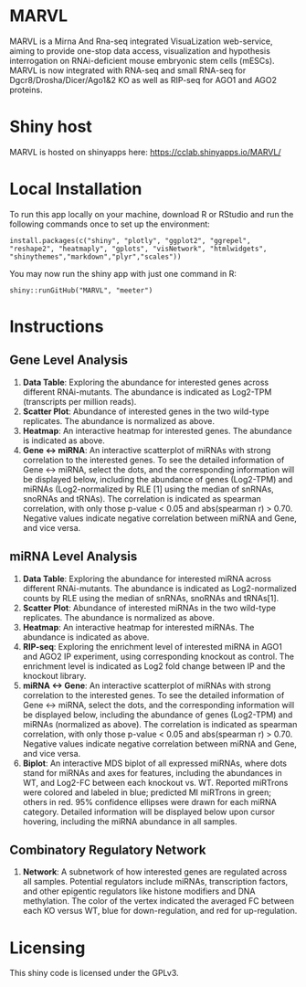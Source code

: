 # MARVL #
MARVL is a Mirna And Rna-seq integrated VisuaLization web-service, aiming to provide one-stop data access, visualization and hypothesis interrogation on RNAi-deficient mouse embryonic stem cells (mESCs). MARVL is now integrated with RNA-seq and small RNA-seq for Dgcr8/Drosha/Dicer/Ago1&2 KO as well as RIP-seq for AGO1 and AGO2 proteins.

# Shiny host
MARVL is hosted on shinyapps here:
<https://cclab.shinyapps.io/MARVL/>

# Local Installation
To run this app locally on your machine, download R or RStudio and run the following commands once to set up the environment:

```
install.packages(c("shiny", "plotly", "ggplot2", "ggrepel", "reshape2", "heatmaply", "gplots", "visNetwork", "htmlwidgets", "shinythemes","markdown","plyr","scales"))
```

You may now run the shiny app with just one command in R:

```
shiny::runGitHub("MARVL", "meeter")
```

# Instructions
## Gene Level Analysis 

1. __Data Table__: Exploring the abundance for interested genes across different RNAi-mutants. The abundance is indicated as Log2-TPM (transcripts per million reads).
2. __Scatter Plot__: Abundance of interested genes in the two wild-type replicates. The abundance is normalized as above.
3. __Heatmap__: An interactive heatmap for interested genes. The abundance is indicated as above.
4. __Gene <-> miRNA__: An interactive scatterplot of miRNAs with strong correlation to the interested genes. To see the detailed information of Gene <-> miRNA, select the dots, and the corresponding information will be displayed below, including the abundance of genes (Log2-TPM) and miRNAs (Log2-normalized by RLE [1] using the median of snRNAs, snoRNAs and tRNAs). The correlation is indicated as spearman correlation, with only those p-value < 0.05 and abs(spearman r) > 0.70. Negative values indicate negative correlation between miRNA and Gene, and vice versa.

<a name="miRNA"></a> 

## miRNA Level Analysis 

1. __Data Table__: Exploring the abundance for interested miRNA across different RNAi-mutants. The abundance is indicated as Log2-normalized counts by RLE using the median of snRNAs, snoRNAs and tRNAs[1].
2. __Scatter Plot__: Abundance of interested miRNAs in the two wild-type replicates. The abundance is normalized as above.
3. __Heatmap__: An interactive heatmap for interested miRNAs. The abundance is indicated as above. 
4. __RIP-seq__: Exploring the enrichment level of interested miRNA in AGO1 and AGO2 IP experiment, using corresponding knockout as control. The enrichment level is indicated as Log2 fold change between IP and the knockout library.
5. __miRNA <-> Gene__: An interactive scatterplot of miRNAs with strong correlation to the interested genes. To see the detailed information of Gene <-> miRNA, select the dots, and the corresponding information will be displayed below, including the abundance of genes (Log2-TPM) and miRNAs (normalized as above). The correlation is indicated as spearman correlation, with only those p-value < 0.05 and abs(spearman r) > 0.70. Negative values indicate negative correlation between miRNA and Gene, and vice versa.
6. __Biplot__: An interactive MDS biplot of all expressed miRNAs, where dots stand for miRNAs and axes for features, including the abundances in WT, and Log2-FC between each knockout vs. WT. Reported miRTrons were colored and labeled in blue; predicted MI miRTrons in green; others in red. 95% confidence ellipses were drawn for each miRNA category. Detailed information will be displayed below upon cursor hovering, including the miRNA abundance in all samples.

<a name="Network"></a> 

## Combinatory Regulatory Network 

1. __Network__: A subnetwork of how interested genes are regulated across all samples. Potential regulators include miRNAs, transcription factors, and other epigentic regulators like histone modifiers and DNA methylation. The color of the vertex indicated the averaged FC between each KO versus WT, blue for down-regulation, and red for up-regulation. 


# Licensing
This shiny code is licensed under the GPLv3.
